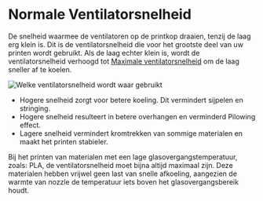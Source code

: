 Normale Ventilatorsnelheid
====
De snelheid waarmee de ventilatoren op de printkop draaien, tenzij de laag erg klein is. Dit is de ventilatorsnelheid die voor het grootste deel van uw printen wordt gebruikt. Als de laag echter klein is, wordt de ventilatorsnelheid verhoogd tot [Maximale ventilatorsnelheid](cool_fan_speed_max.md) om de laag sneller af te koelen.

![Welke ventilatorsnelheid wordt waar gebruikt](../../../articles/images/cool_fan_speed.svg)

* Hogere snelheid zorgt voor betere koeling. Dit vermindert sijpelen en stringing.
* Hogere snelheid resulteert in betere overhangen en verminderd Pilowing effect.
* Lagere snelheid vermindert kromtrekken van sommige materialen en maakt het printen stabieler.

Bij het printen van materialen met een lage glasovergangstemperatuur, zoals: PLA, de ventilatorsnelheid moet bijna altijd maximaal zijn. Deze materialen hebben vrijwel geen last van snelle afkoeling, aangezien de warmte van nozzle de temperatuur iets boven het glasovergangsbereik houdt.
